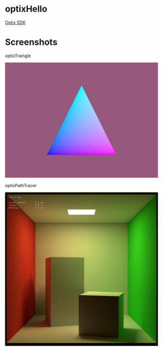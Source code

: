 # optixHello

[Optix SDK](https://developer.nvidia.com/optix)

# Screenshots

optixTraingle

![optixTraingle](screenshots/Snipaste_2021-10-23_21-20-48.png)

optixPathTracer

![optixPathTracer](screenshots/Snipaste_2021-10-23_21-22-33.png)

